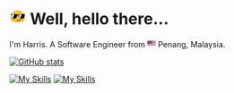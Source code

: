 # <img src="./assets/img/blob-sunglasses.gif" width="30"> Well, hello there... 

I'm Harris. A Software Engineer from <img src="./assets/img/my_square.png" width="15"> Penang, Malaysia.  

[![GitHub stats](https://github-readme-stats.vercel.app/api?username=gar-hadni&count_private=true&show_icons=true&theme=dark)](https://github.com/gar-hadni)

<!-- [![Top Langs](https://github-readme-stats.vercel.app/api/top-langs/?username=anuraghazra&layout=compact&theme=dark)](https://github.com/gar-hadni) -->

[![My Skills](https://skillicons.dev/icons?i=js,ts,html,css,cs,angular,gcp,vscode,github)](https://skillicons.dev)
[![My Skills](https://skillicons.dev/icons?i=js,ts,html,css,cs,angular,gcp,vscode,github,dotnet,firebase,githubactions,java,md,nodejs,powershell,py,arduino,react,visualstudio)](https://skillicons.dev)


<!--
**gar-hadni/gar-hadni** is a ✨ _special_ ✨ repository because its `README.md` (this file) appears on your GitHub profile.

Here are some ideas to get you started:

- 🔭 I’m currently working on ...
- 🌱 I’m currently learning ...
- 👯 I’m looking to collaborate on ...
- 🤔 I’m looking for help with ...
- 💬 Ask me about ...
- 📫 How to reach me: ...
- 😄 Pronouns: ...
- ⚡ Fun fact: ...
-->
